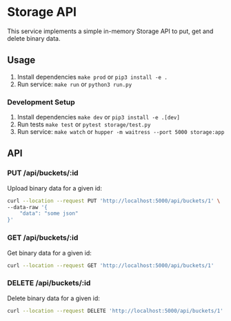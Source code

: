 # Storage API

This service implements a simple in-memory Storage API to put, get and delete binary data.

## Usage

1. Install dependencies `make prod` or `pip3 install -e .`
2. Run service: `make run` or `python3 run.py`

### Development Setup

1. Install dependencies `make dev` or `pip3 install -e .[dev]`
2. Run tests `make test` or `pytest storage/test.py`
3. Run service: `make watch` or `hupper -m waitress --port 5000 storage:app`

## API

### PUT /api/buckets/:id

Upload binary data for a given id:

```sh
curl --location --request PUT 'http://localhost:5000/api/buckets/1' \
--data-raw '{
    "data": "some json"
}'

```

### GET /api/buckets/:id

Get binary data for a given id:

```sh
curl --location --request GET 'http://localhost:5000/api/buckets/1'
```

### DELETE /api/buckets/:id

Delete binary data for a given id:

```sh
curl --location --request DELETE 'http://localhost:5000/api/buckets/1'
```
